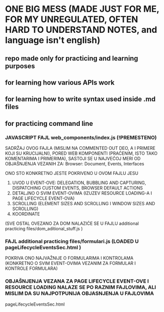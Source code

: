 # ONE BIG MESS (MADE JUST FOR ME, FOR MY UNREGULATED, OFTEN HARD TO UNDERSTAND NOTES, and language isn't english)
## repo made only for practicing and learning purposes
## for learning how various APIs work 
## for learning how to write syntax used inside .md files
## for practicing command line

### JAVASCRIPT FAJL     web_components/index.js (!PREMESTENO)
SADRŽAJ OVOG FAJLA (MISLIM NA COMMENTED OUT DEO, A I PRIMERE KOJI SU KRUCIJALNI), PORED WEB KOMPONENTI (PRAĆENIM, ISTO TAKO KOMENTARIMA I PRIMERIMA), SASTOJI SE U NAJVEĆOJ MERI
OD OBJAŠNJENJA VEZANIH ZA:
                            Browser: Document, Events, Interfaces

ONO STO KONKRETNO JESTE POKRIVENO U OVOM FAJLU JESU
1. UVOD U EVENT-OVE: DELEGATION, BUBBLING AND CAPTURING, DISPATCHING CUSTOM EVENTS, BROWSER DEFAULT ACTIONS
1. DETALJNO O SVIM EVENT-OVIMA (IZUZEV RESOURCE LOADING-A I PAGE LIFECYCLE EVENT-OVA)
1. SCROLLING (ELEMENT SIZES AND SCROLLING I WINDOW SIZES AND SCROLLING)
1. KOORDINATE

(SVE OSTAL OVEZANO ZA DOM NALAZIĆE SE U FAJLU   additional practicing files/dom_aditional_stuff.js  )

### FAJL        additional practicing files/formulari.js       (LOADED U         pageLifecycleEventsSec.html    )
POKRIVA ONO NAJVAŽNIJE O FORMULARIMA I KONTROLAMA (KONKRETNO O SVIM EVENT-OVIMA VEZANIM ZA FORMULAR I KONTROLE FORMULARA)

 ### OBJAŠNJENJA VEZANA ZA      PAGE LIFECYCLE EVENT-OVE I RESOURCE LOADING NALAZE SE PO RAZNIM FAJLOVIMA, ALI MISLIM DA SU NAJPOTPUNIJA OBJASNJENJA U FAJLOVIMA
pageLifecycleEventsSec.html
